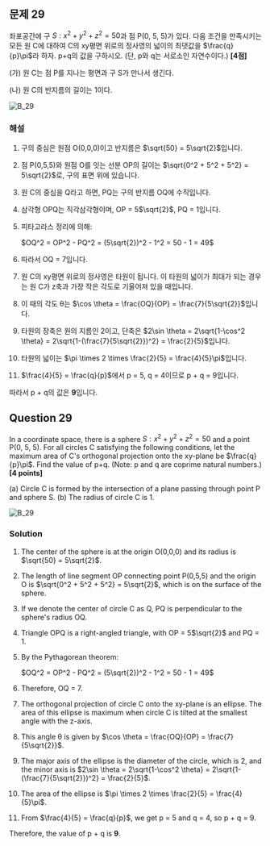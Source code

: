 ## 문제 29

좌표공간에 구 $S: x^2 + y^2 + z^2 = 50$과 점 P(0, 5, 5)가 있다. 다음 조건을 만족시키는 모든 원 C에 대하여 C의 xy평면 위로의 정사영의 넓이의 최댓값을 $\frac{q}{p}\pi$라 하자. p+q의 값을 구하시오. (단, p와 q는 서로소인 자연수이다.) **[4점]**

(가) 원 C는 점 P를 지나는 평면과 구 S가 만나서 생긴다.

(나) 원 C의 반지름의 길이는 1이다.

![B_29](../Images/B_29.png)
### 해설

1) 구의 중심은 원점 O(0,0,0)이고 반지름은 $\sqrt{50} = 5\sqrt{2}$입니다.

2) 점 P(0,5,5)와 원점 O를 잇는 선분 OP의 길이는 $\sqrt{0^2 + 5^2 + 5^2} = 5\sqrt{2}$로, 구의 표면 위에 있습니다.

3) 원 C의 중심을 Q라고 하면, PQ는 구의 반지름 OQ에 수직입니다.

4) 삼각형 OPQ는 직각삼각형이며, OP = 5$\sqrt{2}$, PQ = 1입니다.

5) 피타고라스 정리에 의해:

   $OQ^2 = OP^2 - PQ^2 = (5\sqrt{2})^2 - 1^2 = 50 - 1 = 49$

6) 따라서 OQ = 7입니다.

7) 원 C의 xy평면 위로의 정사영은 타원이 됩니다. 이 타원의 넓이가 최대가 되는 경우는 원 C가 z축과 가장 작은 각도로 기울어져 있을 때입니다.

8) 이 때의 각도 θ는 $\cos \theta = \frac{OQ}{OP} = \frac{7}{5\sqrt{2}}$입니다.

9) 타원의 장축은 원의 지름인 2이고, 단축은 $2\sin \theta = 2\sqrt{1-\cos^2 \theta} = 2\sqrt{1-(\frac{7}{5\sqrt{2}})^2} = \frac{2}{5}$입니다.

10) 타원의 넓이는 $\pi \times 2 \times \frac{2}{5} = \frac{4}{5}\pi$입니다.

11) $\frac{4}{5} = \frac{q}{p}$에서 p = 5, q = 4이므로 p + q = 9입니다.

따라서 p + q의 값은 **9**입니다.

## Question 29

In a coordinate space, there is a sphere $S: x^2 + y^2 + z^2 = 50$ and a point P(0, 5, 5). For all circles C satisfying the following conditions, let the maximum area of C's orthogonal projection onto the xy-plane be $\frac{q}{p}\pi$. Find the value of p+q. (Note: p and q are coprime natural numbers.) **[4 points]**

(a) Circle C is formed by the intersection of a plane passing through point P and sphere S.
(b) The radius of circle C is 1.

![B_29](../Images/B_29.png)

### Solution

1) The center of the sphere is at the origin O(0,0,0) and its radius is $\sqrt{50} = 5\sqrt{2}$.

2) The length of line segment OP connecting point P(0,5,5) and the origin O is $\sqrt{0^2 + 5^2 + 5^2} = 5\sqrt{2}$, which is on the surface of the sphere.

3) If we denote the center of circle C as Q, PQ is perpendicular to the sphere's radius OQ.

4) Triangle OPQ is a right-angled triangle, with OP = 5$\sqrt{2}$ and PQ = 1.

5) By the Pythagorean theorem:

   $OQ^2 = OP^2 - PQ^2 = (5\sqrt{2})^2 - 1^2 = 50 - 1 = 49$

6) Therefore, OQ = 7.

7) The orthogonal projection of circle C onto the xy-plane is an ellipse. The area of this ellipse is maximum when circle C is tilted at the smallest angle with the z-axis.

8) This angle θ is given by $\cos \theta = \frac{OQ}{OP} = \frac{7}{5\sqrt{2}}$.

9) The major axis of the ellipse is the diameter of the circle, which is 2, and the minor axis is $2\sin \theta = 2\sqrt{1-\cos^2 \theta} = 2\sqrt{1-(\frac{7}{5\sqrt{2}})^2} = \frac{2}{5}$.

10) The area of the ellipse is $\pi \times 2 \times \frac{2}{5} = \frac{4}{5}\pi$.

11) From $\frac{4}{5} = \frac{q}{p}$, we get p = 5 and q = 4, so p + q = 9.

Therefore, the value of p + q is **9**.